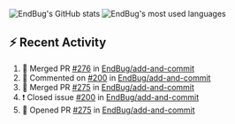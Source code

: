 ![EndBug's GitHub stats](https://github-readme-stats.vercel.app/api?username=endbug&show_icons=true&theme=dark)
![EndBug's most used languages](https://github-readme-stats.vercel.app/api/top-langs/?username=endbug&layout=compact&theme=dark)

## ⚡ Recent Activity

<!--START_SECTION:activity-->
1. 🎉 Merged PR [#276](https://github.com//EndBug/add-and-commit/pull/276) in [EndBug/add-and-commit](https://github.com//EndBug/add-and-commit)
2. 💬 Commented on [#200](https://github.com//EndBug/add-and-commit/issues/200) in [EndBug/add-and-commit](https://github.com//EndBug/add-and-commit)
3. 🎉 Merged PR [#275](https://github.com//EndBug/add-and-commit/pull/275) in [EndBug/add-and-commit](https://github.com//EndBug/add-and-commit)
4. ❗️ Closed issue [#200](https://github.com//EndBug/add-and-commit/issues/200) in [EndBug/add-and-commit](https://github.com//EndBug/add-and-commit)
5. 💪 Opened PR [#275](https://github.com//EndBug/add-and-commit/pull/275) in [EndBug/add-and-commit](https://github.com//EndBug/add-and-commit)
<!--END_SECTION:activity-->
